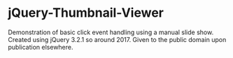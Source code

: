 # jQuery-Thumbnail-Viewer
Demonstration of basic click event handling using a manual slide show.
Created using jQuery 3.2.1 so around 2017.
Given to the public domain upon publication elsewhere.
